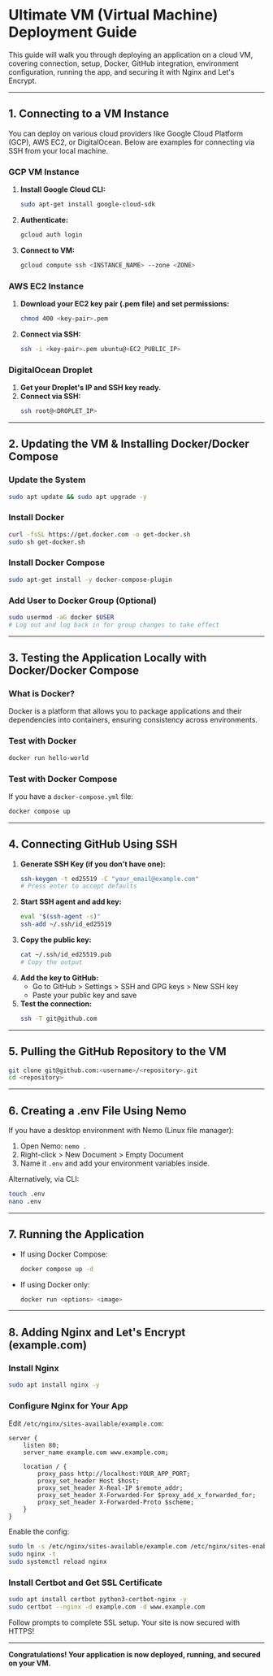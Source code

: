 # Ultimate VM (Virtual Machine) Deployment Guide

This guide will walk you through deploying an application on a cloud VM, covering connection, setup, Docker, GitHub integration, environment configuration, running the app, and securing it with Nginx and Let's Encrypt.

---

## 1. Connecting to a VM Instance

You can deploy on various cloud providers like Google Cloud Platform (GCP), AWS EC2, or DigitalOcean. Below are examples for connecting via SSH from your local machine.

### GCP VM Instance
1. **Install Google Cloud CLI:**
   ```bash
   sudo apt-get install google-cloud-sdk
   ```
2. **Authenticate:**
   ```bash
   gcloud auth login
   ```
3. **Connect to VM:**
   ```bash
   gcloud compute ssh <INSTANCE_NAME> --zone <ZONE>
   ```

### AWS EC2 Instance
1. **Download your EC2 key pair (.pem file) and set permissions:**
   ```bash
   chmod 400 <key-pair>.pem
   ```
2. **Connect via SSH:**
   ```bash
   ssh -i <key-pair>.pem ubuntu@<EC2_PUBLIC_IP>
   ```

### DigitalOcean Droplet
1. **Get your Droplet's IP and SSH key ready.**
2. **Connect via SSH:**
   ```bash
   ssh root@<DROPLET_IP>
   ```

---

## 2. Updating the VM & Installing Docker/Docker Compose

### Update the System
```bash
sudo apt update && sudo apt upgrade -y
```

### Install Docker
```bash
curl -fsSL https://get.docker.com -o get-docker.sh
sudo sh get-docker.sh
```

### Install Docker Compose
```bash
sudo apt-get install -y docker-compose-plugin
```

### Add User to Docker Group (Optional)
```bash
sudo usermod -aG docker $USER
# Log out and log back in for group changes to take effect
```

---

## 3. Testing the Application Locally with Docker/Docker Compose

### What is Docker?
Docker is a platform that allows you to package applications and their dependencies into containers, ensuring consistency across environments.

### Test with Docker
```bash
docker run hello-world
```

### Test with Docker Compose
If you have a `docker-compose.yml` file:
```bash
docker compose up
```

---

## 4. Connecting GitHub Using SSH

1. **Generate SSH Key (if you don't have one):**
   ```bash
   ssh-keygen -t ed25519 -C "your_email@example.com"
   # Press enter to accept defaults
   ```
2. **Start SSH agent and add key:**
   ```bash
   eval "$(ssh-agent -s)"
   ssh-add ~/.ssh/id_ed25519
   ```
3. **Copy the public key:**
   ```bash
   cat ~/.ssh/id_ed25519.pub
   # Copy the output
   ```
4. **Add the key to GitHub:**
   - Go to GitHub > Settings > SSH and GPG keys > New SSH key
   - Paste your public key and save
5. **Test the connection:**
   ```bash
   ssh -T git@github.com
   ```

---

## 5. Pulling the GitHub Repository to the VM

```bash
git clone git@github.com:<username>/<repository>.git
cd <repository>
```

---

## 6. Creating a .env File Using Nemo

If you have a desktop environment with Nemo (Linux file manager):
1. Open Nemo: `nemo .`
2. Right-click > New Document > Empty Document
3. Name it `.env` and add your environment variables inside.

Alternatively, via CLI:
```bash
touch .env
nano .env
```

---

## 7. Running the Application

- If using Docker Compose:
  ```bash
  docker compose up -d
  ```
- If using Docker only:
  ```bash
  docker run <options> <image>
  ```

---

## 8. Adding Nginx and Let's Encrypt (example.com)

### Install Nginx
```bash
sudo apt install nginx -y
```

### Configure Nginx for Your App
Edit `/etc/nginx/sites-available/example.com`:
```nginx
server {
    listen 80;
    server_name example.com www.example.com;

    location / {
        proxy_pass http://localhost:YOUR_APP_PORT;
        proxy_set_header Host $host;
        proxy_set_header X-Real-IP $remote_addr;
        proxy_set_header X-Forwarded-For $proxy_add_x_forwarded_for;
        proxy_set_header X-Forwarded-Proto $scheme;
    }
}
```
Enable the config:
```bash
sudo ln -s /etc/nginx/sites-available/example.com /etc/nginx/sites-enabled/
sudo nginx -t
sudo systemctl reload nginx
```

### Install Certbot and Get SSL Certificate
```bash
sudo apt install certbot python3-certbot-nginx -y
sudo certbot --nginx -d example.com -d www.example.com
```

Follow prompts to complete SSL setup. Your site is now secured with HTTPS!

---

**Congratulations! Your application is now deployed, running, and secured on your VM.**
